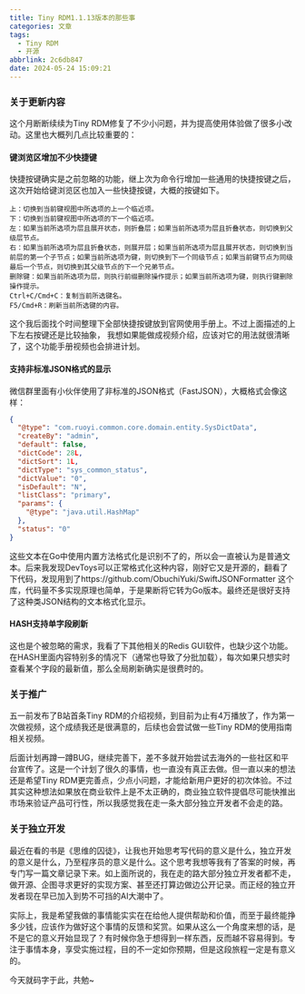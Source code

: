 ```yaml
---
title: Tiny RDM1.1.13版本的那些事
categories: 文章
tags:
  - Tiny RDM
  - 开源
abbrlink: 2c6db847
date: 2024-05-24 15:09:21
---
```

### 关于更新内容

这个月断断续续为Tiny RDM修复了不少小问题，并为提高使用体验做了很多小改动。这里也大概列几点比较重要的：
#### 键浏览区增加不少快捷键
快捷按键确实是之前忽略的功能，继上次为命令行增加一些通用的快捷按键之后，这次开始给键浏览区也加入一些快捷按键，大概的按键如下。
```
上：切换到当前键视图中所选项的上一个临近项。
下：切换到当前键视图中所选项的下一个临近项。
左：如果当前所选项为层且展开状态，则折叠层；如果当前所选项为层且折叠状态，则切换到父级层节点。
右：如果当前所选项为层且折叠状态，则展开层；如果当前所选项为层且展开状态，则切换到当前层的第一个子节点；如果当前所选项为键，则切换到下一个同级节点；如果当前键节点为同级最后一个节点，则切换到其父级节点的下一个兄弟节点。
删除键：如果当前所选项为层，则执行前缀删除操作提示；如果当前所选项为键，则执行键删除操作提示。
Ctrl+C/Cmd+C：复制当前所选键名。
F5/Cmd+R：刷新当前所选键的内容。
```

这个我后面找个时间整理下全部快捷按键放到官网使用手册上。不过上面描述的上下左右按键还是比较抽象， 我想如果能做成视频介绍，应该对它的用法就很清晰了，这个功能手册视频也会排进计划。

#### 支持非标准JSON格式的显示
微信群里面有小伙伴使用了非标准的JSON格式（FastJSON），大概格式会像这样：
```json
{
  "@type": "com.ruoyi.common.core.domain.entity.SysDictData",
  "createBy": "admin",
  "default": false,
  "dictCode": 28L,
  "dictSort": 1L,
  "dictType": "sys_common_status",
  "dictValue": "0",
  "isDefault": "N",
  "listClass": "primary",
  "params": {
    "@type": "java.util.HashMap"
  },
  "status": "0"
}
```
这些文本在Go中使用内置方法格式化是识别不了的，所以会一直被认为是普通文本。后来我发现DevToys可以正常格式化这种内容，刚好它又是开源的，翻看了下代码，发现用到了https://github.com/ObuchiYuki/SwiftJSONFormatter 这个库，代码量不多实现原理也简单，于是果断将它转为Go版本。最终还是很好支持了这种类JSON结构的文本格式化显示。

#### HASH支持单字段刷新
这也是个被忽略的需求，我看了下其他相关的Redis GUI软件，也缺少这个功能。在HASH里面内容特别多的情况下（通常也导致了分批加载），每次如果只想实时查看某个字段的最新值，那么全局刷新确实是很费时的。

### 关于推广

五一前发布了B站首条Tiny RDM的介绍视频，到目前为止有4万播放了，作为第一次做视频，这个成绩我还是很满意的，后续也会尝试做一些Tiny RDM的使用指南相关视频。

后面计划再蹲一蹲BUG，继续完善下，差不多就开始尝试去海外的一些社区和平台宣传了。这是一个计划了很久的事情，也一直没有真正去做。但一直以来的想法还是希望Tiny RDM更完善点，少点小问题，才能给新用户更好的初次体验。不过其实这种想法如果放在商业软件上是不太正确的，商业独立软件提倡尽可能快推出市场来验证产品可行性，所以我感觉我在走一条大部分独立开发者不会走的路。

### 关于独立开发

最近在看的书是《思维的囚徒》，让我也开始思考写代码的意义是什么，独立开发的意义是什么，乃至程序员的意义是什么。这个思考我想等我有了答案的时候，再专门写一篇文章记录下来。如上面所说的，我在走的路大部分独立开发者都不走，做开源、企图寻求更好的实现方案、甚至还打算边做边公开记录。而正经的独立开发者现在早已加入到势不可挡的AI大潮中了。

实际上，我是希望我做的事情能实实在在给他人提供帮助和价值，而至于最终能挣多少钱，应该作为做好这个事情的反馈和奖赏。如果从这么一个角度来想的话，是不是它的意义开始显现了？有时候你急于想得到一样东西，反而越不容易得到。专注于事情本身，享受实施过程，目的不一定如你预期，但是这段旅程一定是有意义的。

今天就码字于此，共勉~
